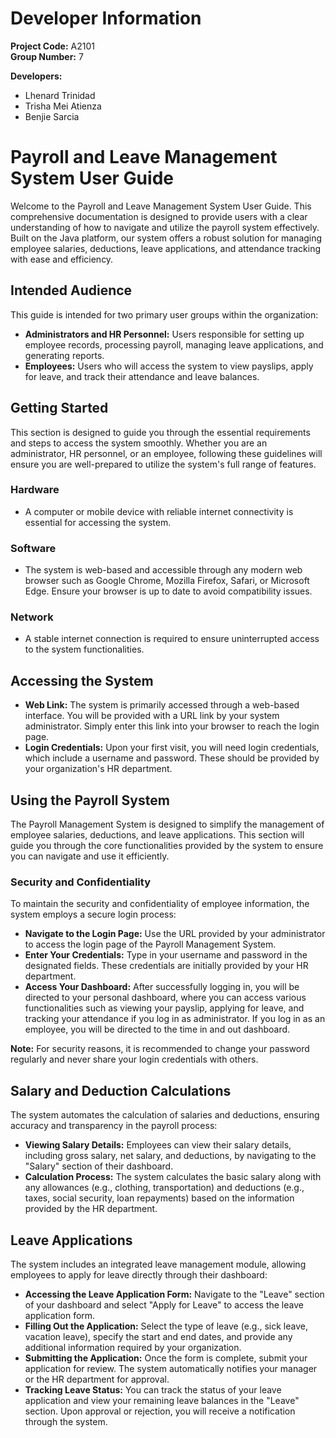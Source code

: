 # Developer Information

**Project Code:** A2101  
**Group Number:** 7  

**Developers:**
- Lhenard Trinidad
- Trisha Mei Atienza
- Benjie Sarcia



# Payroll and Leave Management System User Guide

Welcome to the Payroll and Leave Management System User Guide. This comprehensive documentation is designed to provide users with a clear understanding of how to navigate and utilize the payroll system effectively. Built on the Java platform, our system offers a robust solution for managing employee salaries, deductions, leave applications, and attendance tracking with ease and efficiency.

## Intended Audience

This guide is intended for two primary user groups within the organization:

- **Administrators and HR Personnel:** Users responsible for setting up employee records, processing payroll, managing leave applications, and generating reports.
- **Employees:** Users who will access the system to view payslips, apply for leave, and track their attendance and leave balances.

## Getting Started

This section is designed to guide you through the essential requirements and steps to access the system smoothly. Whether you are an administrator, HR personnel, or an employee, following these guidelines will ensure you are well-prepared to utilize the system's full range of features.

### Hardware
- A computer or mobile device with reliable internet connectivity is essential for accessing the system.

### Software
- The system is web-based and accessible through any modern web browser such as Google Chrome, Mozilla Firefox, Safari, or Microsoft Edge. Ensure your browser is up to date to avoid compatibility issues.

### Network
- A stable internet connection is required to ensure uninterrupted access to the system functionalities.

## Accessing the System

- **Web Link:** The system is primarily accessed through a web-based interface. You will be provided with a URL link by your system administrator. Simply enter this link into your browser to reach the login page.
- **Login Credentials:** Upon your first visit, you will need login credentials, which include a username and password. These should be provided by your organization's HR department.

## Using the Payroll System

The Payroll Management System is designed to simplify the management of employee salaries, deductions, and leave applications. This section will guide you through the core functionalities provided by the system to ensure you can navigate and use it efficiently.

### Security and Confidentiality
To maintain the security and confidentiality of employee information, the system employs a secure login process:
- **Navigate to the Login Page:** Use the URL provided by your administrator to access the login page of the Payroll Management System.
- **Enter Your Credentials:** Type in your username and password in the designated fields. These credentials are initially provided by your HR department.
- **Access Your Dashboard:** After successfully logging in, you will be directed to your personal dashboard, where you can access various functionalities such as viewing your payslip, applying for leave, and tracking your attendance if you log in as administrator. If you log in as an employee, you will be directed to the time in and out dashboard.

**Note:** For security reasons, it is recommended to change your password regularly and never share your login credentials with others.

## Salary and Deduction Calculations

The system automates the calculation of salaries and deductions, ensuring accuracy and transparency in the payroll process:
- **Viewing Salary Details:** Employees can view their salary details, including gross salary, net salary, and deductions, by navigating to the "Salary" section of their dashboard.
- **Calculation Process:** The system calculates the basic salary along with any allowances (e.g., clothing, transportation) and deductions (e.g., taxes, social security, loan repayments) based on the information provided by the HR department.

## Leave Applications

The system includes an integrated leave management module, allowing employees to apply for leave directly through their dashboard:
- **Accessing the Leave Application Form:** Navigate to the "Leave" section of your dashboard and select "Apply for Leave" to access the leave application form.
- **Filling Out the Application:** Select the type of leave (e.g., sick leave, vacation leave), specify the start and end dates, and provide any additional information required by your organization.
- **Submitting the Application:** Once the form is complete, submit your application for review. The system automatically notifies your manager or the HR department for approval.
- **Tracking Leave Status:** You can track the status of your leave application and view your remaining leave balances in the "Leave" section. Upon approval or rejection, you will receive a notification through the system.

